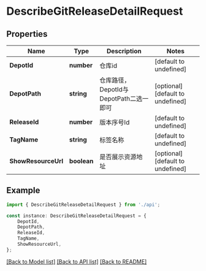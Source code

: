 # DescribeGitReleaseDetailRequest


## Properties

Name | Type | Description | Notes
------------ | ------------- | ------------- | -------------
**DepotId** | **number** | 仓库id | [default to undefined]
**DepotPath** | **string** | 仓库路径，DepotId与DepotPath二选一即可 | [optional] [default to undefined]
**ReleaseId** | **number** | 版本序号Id | [default to undefined]
**TagName** | **string** | 标签名称 | [default to undefined]
**ShowResourceUrl** | **boolean** | 是否展示资源地址 | [optional] [default to undefined]

## Example

```typescript
import { DescribeGitReleaseDetailRequest } from './api';

const instance: DescribeGitReleaseDetailRequest = {
    DepotId,
    DepotPath,
    ReleaseId,
    TagName,
    ShowResourceUrl,
};
```

[[Back to Model list]](../README.md#documentation-for-models) [[Back to API list]](../README.md#documentation-for-api-endpoints) [[Back to README]](../README.md)
